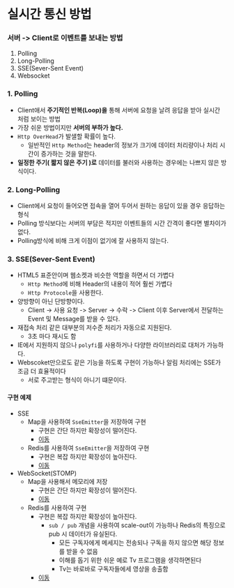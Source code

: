# 실시간 통신 방법

### 서버 -> Client로 이벤트를 보내는 방법
  1. Polling
  2. Long-Polling
  3. SSE(Sever-Sent Event)
  4. Websocket

### 1. Polling
- Client애서 **주기적인 반복(Loop)을** 통해 서버에 요청을 날려 응답을 받아 실시간 처럼 보이는 방법
- 가장 쉬운 방법이지만 **서버의 부하가 높다.**
- `Http OverHead`가 발샐할 확률이 높다.
  - 일반적인 `Http Method`는 header의 정보가 크기에 데이터 처리량이나 처리 시간이 증가하는 것을 말한다.
- **일정한 주기( 짧지 않은 주기 )로** 데이터를 불러와 사용하는 경우에는 나쁘지 않은 방식이다.

### 2. Long-Polling
- Client에서 요청이 들어오면 접속을 열어 두어서 원하는 응답이 있을 경우 응답하는 형식
- Polling 방식보다는 서버의 부담은 적지만 이벤트들의 시간 간격이 좋다면 별차이가 없다.
- Polling방식에 비해 크게 이점이 없기에 잘 사용하지 않는다.

### 3. SSE(Sever-Sent Event)
- HTML5 표준안이며 웹소켓과 비슷한 역할을 하면서 더 가볍다
  - `Http Method`에 비해 Header의 내용이 적어 훨씬 가볍다
  - `Http Protocole`을 사용한다.
- 양방향이 아닌 단방향이다.
  - Client -> 사용 요청 -> Server -> 수락 -> Client  이후 Server에서 전달하는 Event 및 Message를 받을 수 있다.
- 재접속 처리 같은 대부분의 저수준 처리가 자동으로 지원된다.
  - 3초 마다 재시도 함
- IE에서 지원하지 않으나 `polyfi`를 사용하거나 다양한 라이브러리로 대처가 가능하다.
- Webscoket만으로도 같은 기능을 하도록 구현이 가능하나 알림 처리에는 SSE가 조금 더 효율적이다
  - 서로 주고받는 형식이 아니기 떄문이다.

#### 구현 예제
- SSE
  - Map을 사용하여 `SseEmitter`을 저장하여 구현
    - 구현은 간단 하지만 확장성이 떨어진다.
    - [이동](https://github.com/edel1212/real-timeStudy/tree/main/simpleSSE)
  - Redis를 사용하여 `SseEmitter`을 저장하여 구현
    - 구현은 복잡 하지만 확장성이 높아진다.
    - [이동](https://github.com/edel1212/real-timeStudy/tree/main/redisSSE)
- WebSocket(STOMP)
  - Map을 사용해서 메모리에 저장
    - 구현은 간단 하지만 확장성이 떨어진다.
    - [이동](https://github.com/edel1212/real-timeStudy/blob/main/simpleWebSocket)
  - Redis를 사용하여 구현
    - 구현은 복잡 하지만 확장성이 높아진다.
      - `sub / pub` 개념을 사용하여 scale-out이 가능하나 Redis의 특징으로 pub 시 데이터가 유실된다.
        - 모든 구독자에게 메세지는 전송되나 구독을 하지 않으면 해당 정보를 받을 수 없음
        -  이해를 돕기 위한 쉬운 예로 Tv 프로그램을 생각하면된다
          - Tv는 바로바로 구독자들에세 영상을 송출함   
    - [이동](https://github.com/edel1212/real-timeStudy/blob/main/redisWebSocket)


